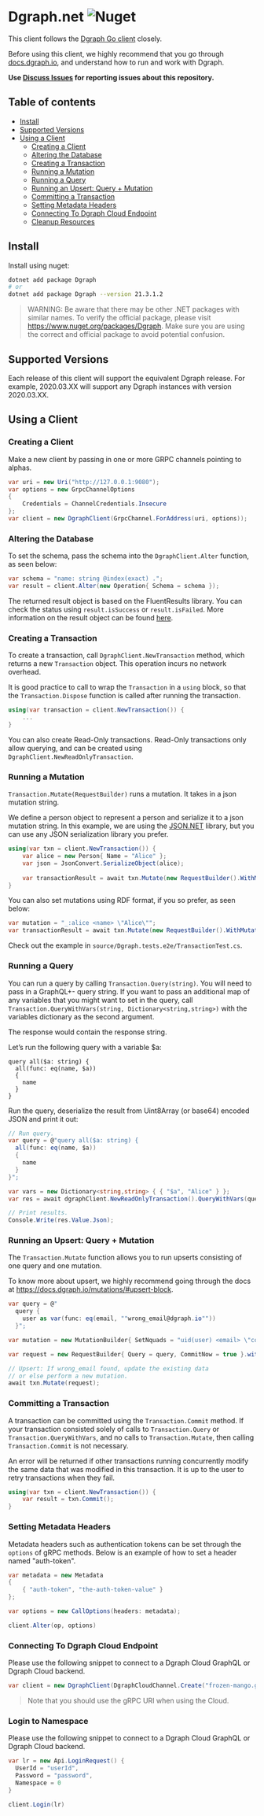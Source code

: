 # Dgraph.net ![Nuget](https://img.shields.io/nuget/v/dgraph)

This client follows the [Dgraph Go client][goclient] closely.

[goclient]: https://github.com/dgraph-io/dgo

Before using this client, we highly recommend that you go through [docs.dgraph.io],
and understand how to run and work with Dgraph.

**Use [Discuss Issues](https://discuss.dgraph.io/tags/c/issues/35/dgraphnet) for reporting issues about this repository.**

[docs.dgraph.io]:https://docs.dgraph.io

## Table of contents

  - [Install](#install)
  - [Supported Versions](#supported-versions)
  - [Using a Client](#using-a-client)
    - [Creating a Client](#creating-a-client)
    - [Altering the Database](#altering-the-database)
    - [Creating a Transaction](#creating-a-transaction)
    - [Running a Mutation](#running-a-mutation)
    - [Running a Query](#running-a-query)
    - [Running an Upsert: Query + Mutation](#running-an-upsert-query--mutation)
    - [Committing a Transaction](#committing-a-transaction)
    - [Setting Metadata Headers](#setting-metadata-headers)
    - [Connecting To Dgraph Cloud Endpoint](#connecting-to-dgraph-cloud-endpoint)
    - [Cleanup Resources](#cleanup-resources)

## Install

Install using nuget:

```sh
dotnet add package Dgraph
# or
dotnet add package Dgraph --version 21.3.1.2
```

>WARNING: Be aware that there may be other .NET packages with similar names. To verify the official package, please visit https://www.nuget.org/packages/Dgraph. Make sure you are using the correct and official package to avoid potential confusion.


## Supported Versions

Each release of this client will support the equivalent Dgraph release. For example, 2020.03.XX will support any Dgraph instances with version 2020.03.XX. 


## Using a Client

### Creating a Client

Make a new client by passing in one or more GRPC channels pointing to alphas.

```c#
var uri = new Uri("http://127.0.0.1:9080");
var options = new GrpcChannelOptions
{
    Credentials = ChannelCredentials.Insecure
};
var client = new DgraphClient(GrpcChannel.ForAddress(uri, options));
```


### Altering the Database

To set the schema, pass the schema into the `DgraphClient.Alter` function, as seen below:

```c#
var schema = "name: string @index(exact) .";
var result = client.Alter(new Operation{ Schema = schema });
```

The returned result object is based on the FluentResults library. You can check the status using `result.isSuccess` or `result.isFailed`. More information on the result object can be found [here](https://github.com/altmann/FluentResults).


### Creating a Transaction

To create a transaction, call `DgraphClient.NewTransaction` method, which returns a
new `Transaction` object. This operation incurs no network overhead.

It is good practice to call to wrap the `Transaction` in a `using` block, so that the `Transaction.Dispose` function is called after running
the transaction. 

```c#
using(var transaction = client.NewTransaction()) {
    ...
}
```

You can also create Read-Only transactions. Read-Only transactions only allow querying, and can be created using `DgraphClient.NewReadOnlyTransaction`.


### Running a Mutation

`Transaction.Mutate(RequestBuilder)` runs a mutation. It takes in a json mutation string.

We define a person object to represent a person and serialize it to a json mutation string. In this example, we are using the [JSON.NET](https://www.newtonsoft.com/json) library, but you can use any JSON serialization library you prefer.

```c#
using(var txn = client.NewTransaction()) {
    var alice = new Person{ Name = "Alice" };
    var json = JsonConvert.SerializeObject(alice);
    
    var transactionResult = await txn.Mutate(new RequestBuilder().WithMutations(new MutationBuilder{ SetJson = json }));
}
```

You can also set mutations using RDF format, if you so prefer, as seen below:

```c#
var mutation = "_:alice <name> \"Alice\"";
var transactionResult = await txn.Mutate(new RequestBuilder().WithMutations(new MutationBuilder{ SetNquads = mutation }));
```

Check out the example in `source/Dgraph.tests.e2e/TransactionTest.cs`.

### Running a Query

You can run a query by calling `Transaction.Query(string)`. You will need to pass in a
GraphQL+- query string. If you want to pass an additional map of any variables that
you might want to set in the query, call `Transaction.QueryWithVars(string, Dictionary<string,string>)` with
the variables dictionary as the second argument.

The response would contain the response string.

Let’s run the following query with a variable $a:

```console
query all($a: string) {
  all(func: eq(name, $a))
  {
    name
  }
}
```

Run the query, deserialize the result from Uint8Array (or base64) encoded JSON and
print it out:

```c#
// Run query.
var query = @"query all($a: string) {
  all(func: eq(name, $a))
  {
    name
  }
}";

var vars = new Dictionary<string,string> { { "$a", "Alice" } };
var res = await dgraphClient.NewReadOnlyTransaction().QueryWithVars(query, vars);

// Print results.
Console.Write(res.Value.Json);
```

### Running an Upsert: Query + Mutation

The `Transaction.Mutate` function allows you to run upserts consisting of one query and one mutation. 

To know more about upsert, we highly recommend going through the docs at https://docs.dgraph.io/mutations/#upsert-block.

```c#
var query = @"
  query {
    user as var(func: eq(email, ""wrong_email@dgraph.io""))
  }";

var mutation = new MutationBuilder{ SetNquads = "uid(user) <email> \"correct_email@dgraph.io\" ." };

var request = new RequestBuilder{ Query = query, CommitNow = true }.withMutation(mutation);

// Upsert: If wrong_email found, update the existing data
// or else perform a new mutation.
await txn.Mutate(request);
```

### Committing a Transaction

A transaction can be committed using the `Transaction.Commit` method. If your transaction
consisted solely of calls to `Transaction.Query` or `Transaction.QueryWithVars`, and no calls to
`Transaction.Mutate`, then calling `Transaction.Commit` is not necessary.

An error will be returned if other transactions running concurrently modify the same
data that was modified in this transaction. It is up to the user to retry
transactions when they fail.

```c#
using(var txn = client.NewTransaction()) {
    var result = txn.Commit();
}
```


### Setting Metadata Headers

Metadata headers such as authentication tokens can be set through the `options` of gRPC methods. Below is an example of how to set a header named "auth-token".

```c#
var metadata = new Metadata
{
    { "auth-token", "the-auth-token-value" }
};

var options = new CallOptions(headers: metadata);

client.Alter(op, options)
```

### Connecting To Dgraph Cloud Endpoint

Please use the following snippet to connect to a Dgraph Cloud GraphQL or Dgraph Cloud backend.


```c#
var client = new DgraphClient(DgraphCloudChannel.Create("frozen-mango.grpc.eu-central-1.aws.cloud.dgraph.io", "<api-key>"));
```
> Note that you should use the gRPC URI when using the Cloud.

### Login to Namespace

Please use the following snippet to connect to a Dgraph Cloud GraphQL or Dgraph Cloud backend.


```c#
var lr = new Api.LoginRequest() {
  UserId = "userId",
  Password = "password",
  Namespace = 0
}

client.Login(lr)
```
